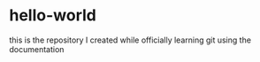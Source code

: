 # hello-world
this is the repository I created while officially learning git using the documentation
